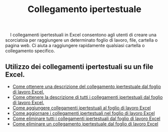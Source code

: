 ﻿---
title: Collegamento ipertestuale
second_title: Aspose.Cells Cloud Documen
type: docs
url: /it/hyperlinks/
aliases: [/working-with-hyperlinks/,/working-with-hyperlink/]
keywords: REST API, hyperlinks, spreadsheets, exce
description: "Cells.Cloud API per Excel operare: lavorare con collegamenti ipertestuali su un file Excel"
weight: 100
---
&nbsp;&nbsp;&nbsp;&nbsp;I collegamenti ipertestuali in Excel consentono agli utenti di creare una scorciatoia per raggiungere un determinato foglio di lavoro, file, cartella o pagina web. Ci aiuta a raggiungere rapidamente qualsiasi cartella o collegamento specifico.

## Utilizzo dei collegamenti ipertestuali su un file Excel.

- [Come ottenere una descrizione del collegamento ipertestuale dal foglio di lavoro Excel.](/cells/it/hyperlinks/get/)
- [Come ottenere la descrizione di tutti i collegamenti ipertestuali dal foglio di lavoro Excel.](/cells/it/hyperlinks/get-all/)
- [Come aggiungere collegamenti ipertestuali al foglio di lavoro Excel](/cells/it/hyperlinks/add/)
- [Come aggiornare i collegamenti ipertestuali nel foglio di lavoro Excel](/cells/it/hyperlinks/update/)
- [Come eliminare tutti i collegamenti ipertestuali dal foglio di lavoro Excel](/cells/it//hyperlinks/clear/)
- [Come eliminare un collegamento ipertestuale dal foglio di lavoro Excel](/cells/it//hyperlinks/delete/)

